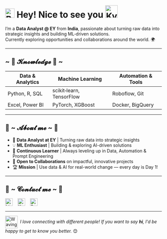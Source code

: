 <h1><img src="https://emojis.slackmojis.com/emojis/images/1531849430/4246/blob-sunglasses.gif?1531849430" width="30" alt="Blob Sunglasses Emoji"/> Hey! Nice to see you <img src="https://raw.githubusercontent.com/innng/innng/master/assets/kyubey.gif" height="40" alt="Kyubey Gif"/></h1>

I’m a **Data Analyst @ EY** from **India**, passionate about turning raw data into strategic insights and building ML‑driven solutions.  
Currently exploring opportunities and collaborations around the world. 🌍


---

<h2> ~ 📇 𝓚𝓷𝓸𝔀𝓵𝓮𝓭𝓰𝓮 📇 ~</h2>

| Data & Analytics   | Machine Learning           | Automation & Tools    |
|--------------------|----------------------------|-----------------------|
| Python, R, SQL     | scikit‑learn, TensorFlow   | Roboflow, Git       |
| Excel, Power BI    | PyTorch, XGBoost           | Docker, BigQuery    |

---

<h2> 🦊 ~ 𝓐𝓫𝓸𝓾𝓽 𝓶𝓮 ~ 🦊 </h2>

- 🚀 **Data Analyst at EY** | Turning raw data into strategic insights 
- 💡 **ML Enthusiast** | Building & exploring AI-driven solutions 
- 🌱 **Continuous Learner** | Always leveling up in Data, Automation & Prompt Engineering 
- 🤝 **Open to Collaborations** on impactful, innovative projects 
- 🏆 **Mission** | Use data & AI for real-world change — every day is Day 1!
---

<h2>📝 ~ 𝓒𝓸𝓷𝓽𝓪𝓬𝓽 𝓶𝓮 ~ 📝</h2>
<p align="left">
  <a href="https://www.linkedin.com/in/rambawankule/" target="_blank" rel="noopener noreferrer" style="text-decoration:none;"> <img src="https://raw.githubusercontent.com/rahuldkjain/github-profile-readme-generator/master/src/images/icons/Social/linked-in-alt.svg" alt="LinkedIn Profile" height="24" width="24" /> </a> &nbsp;&nbsp; <a href="https://x.com/rambawankule7" target="_blank" rel="noopener noreferrer" style="text-decoration:none;">
    <picture>
      <source media="(prefers-color-scheme: dark)" srcset="https://cdn.simpleicons.org/x/FFFFFF">
      <source media="(prefers-color-scheme: light)" srcset="https://cdn.simpleicons.org/x/000000">
      <img src="https://cdn.simpleicons.org/x/000000" height="24" width="24" alt="X Profile"/>
    </picture>
  </a>
  &nbsp;&nbsp; <a href="mailto:rambawankule25@gmail.com" style="text-decoration:none;">
    <img src="https://upload.wikimedia.org/wikipedia/commons/7/7e/Gmail_icon_%282020%29.svg" height="24" width="24" alt="Send Email"/>
  </a>
</p>

---

<p>
  <img src="https://media0.giphy.com/media/v1.Y2lkPTc5MGI3NjExeWt2NXk3cmdwd2dmanFzbHV1cmw1c3Z4bTlvYXBvNzFwd3djbnQ3NyZlcD12MV9pbnRlcm5hbF9naWZfYnlfaWQmY3Q9cw/oOylMv2oLDxcxGzYn6/giphy.gif" width="40" alt="Waving Robot" style="vertical-align: middle;">&nbsp; <em>I love connecting with different people! If you want to say <b>hi</b>, I'd be happy to get to know you better.</em> 😊
</p>
